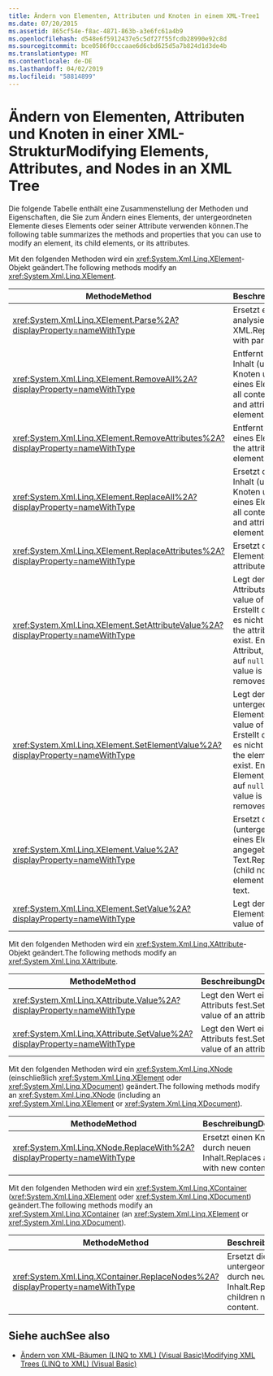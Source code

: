 ```yaml
---
title: Ändern von Elementen, Attributen und Knoten in einem XML-Tree1
ms.date: 07/20/2015
ms.assetid: 865cf54e-f8ac-4871-863b-a3e6fc61a4b9
ms.openlocfilehash: d548e6f5912437e5c5df27f55fcdb28990e92c8d
ms.sourcegitcommit: bce0586f0cccaae6d6cbd625d5a7b824d1d3de4b
ms.translationtype: MT
ms.contentlocale: de-DE
ms.lasthandoff: 04/02/2019
ms.locfileid: "58814899"
---
```

# <a name="modifying-elements-attributes-and-nodes-in-an-xml-tree"></a><span data-ttu-id="2f07f-102">Ändern von Elementen, Attributen und Knoten in einer XML-Struktur</span><span class="sxs-lookup"><span data-stu-id="2f07f-102">Modifying Elements, Attributes, and Nodes in an XML Tree</span></span>
<span data-ttu-id="2f07f-103">Die folgende Tabelle enthält eine Zusammenstellung der Methoden und Eigenschaften, die Sie zum Ändern eines Elements, der untergeordneten Elemente dieses Elements oder seiner Attribute verwenden können.</span><span class="sxs-lookup"><span data-stu-id="2f07f-103">The following table summarizes the methods and properties that you can use to modify an element, its child elements, or its attributes.</span></span>  
  
 <span data-ttu-id="2f07f-104">Mit den folgenden Methoden wird ein <xref:System.Xml.Linq.XElement>-Objekt geändert.</span><span class="sxs-lookup"><span data-stu-id="2f07f-104">The following methods modify an <xref:System.Xml.Linq.XElement>.</span></span>  
  
|<span data-ttu-id="2f07f-105">Methode</span><span class="sxs-lookup"><span data-stu-id="2f07f-105">Method</span></span>|<span data-ttu-id="2f07f-106">Beschreibung</span><span class="sxs-lookup"><span data-stu-id="2f07f-106">Description</span></span>|  
|------------|-----------------|  
|<xref:System.Xml.Linq.XElement.Parse%2A?displayProperty=nameWithType>|<span data-ttu-id="2f07f-107">Ersetzt ein Element durch analysiertes XML.</span><span class="sxs-lookup"><span data-stu-id="2f07f-107">Replaces an element with parsed XML.</span></span>|  
|<xref:System.Xml.Linq.XElement.RemoveAll%2A?displayProperty=nameWithType>|<span data-ttu-id="2f07f-108">Entfernt den gesamten Inhalt (untergeordnete Knoten und Attribute) eines Elements.</span><span class="sxs-lookup"><span data-stu-id="2f07f-108">Removes all content (child nodes and attributes) of an element.</span></span>|  
|<xref:System.Xml.Linq.XElement.RemoveAttributes%2A?displayProperty=nameWithType>|<span data-ttu-id="2f07f-109">Entfernt die Attribute eines Elements.</span><span class="sxs-lookup"><span data-stu-id="2f07f-109">Removes the attributes of an element.</span></span>|  
|<xref:System.Xml.Linq.XElement.ReplaceAll%2A?displayProperty=nameWithType>|<span data-ttu-id="2f07f-110">Ersetzt den gesamten Inhalt (untergeordnete Knoten und Attribute) eines Elements.</span><span class="sxs-lookup"><span data-stu-id="2f07f-110">Replaces all content (child nodes and attributes) of an element.</span></span>|  
|<xref:System.Xml.Linq.XElement.ReplaceAttributes%2A?displayProperty=nameWithType>|<span data-ttu-id="2f07f-111">Ersetzt die Attribute eines Elements.</span><span class="sxs-lookup"><span data-stu-id="2f07f-111">Replaces the attributes of an element.</span></span>|  
|<xref:System.Xml.Linq.XElement.SetAttributeValue%2A?displayProperty=nameWithType>|<span data-ttu-id="2f07f-112">Legt den Wert eines Attributs fest.</span><span class="sxs-lookup"><span data-stu-id="2f07f-112">Sets the value of an attribute.</span></span> <span data-ttu-id="2f07f-113">Erstellt das Attribut, wenn es nicht existiert.</span><span class="sxs-lookup"><span data-stu-id="2f07f-113">Creates the attribute if it doesn't exist.</span></span> <span data-ttu-id="2f07f-114">Entfernt das Attribut, wenn der Wert auf `null` gesetzt ist.</span><span class="sxs-lookup"><span data-stu-id="2f07f-114">If the value is set to `null`, removes the attribute.</span></span>|  
|<xref:System.Xml.Linq.XElement.SetElementValue%2A?displayProperty=nameWithType>|<span data-ttu-id="2f07f-115">Legt den Wert eines untergeordneten Elements fest.</span><span class="sxs-lookup"><span data-stu-id="2f07f-115">Sets the value of a child element.</span></span> <span data-ttu-id="2f07f-116">Erstellt das Element, wenn es nicht existiert.</span><span class="sxs-lookup"><span data-stu-id="2f07f-116">Creates the element if it doesn't exist.</span></span> <span data-ttu-id="2f07f-117">Entfernt das Element, wenn der Wert auf `null` gesetzt ist.</span><span class="sxs-lookup"><span data-stu-id="2f07f-117">If the value is set to `null`, removes the element.</span></span>|  
|<xref:System.Xml.Linq.XElement.Value%2A?displayProperty=nameWithType>|<span data-ttu-id="2f07f-118">Ersetzt den Inhalt (untergeordnete Knoten) eines Elements durch den angegebenen Text.</span><span class="sxs-lookup"><span data-stu-id="2f07f-118">Replaces the content (child nodes) of an element with the specified text.</span></span>|  
|<xref:System.Xml.Linq.XElement.SetValue%2A?displayProperty=nameWithType>|<span data-ttu-id="2f07f-119">Legt den Wert eines Elements fest.</span><span class="sxs-lookup"><span data-stu-id="2f07f-119">Sets the value of an element.</span></span>|  
  
 <span data-ttu-id="2f07f-120">Mit den folgenden Methoden wird ein <xref:System.Xml.Linq.XAttribute>-Objekt geändert.</span><span class="sxs-lookup"><span data-stu-id="2f07f-120">The following methods modify an <xref:System.Xml.Linq.XAttribute>.</span></span>  
  
|<span data-ttu-id="2f07f-121">Methode</span><span class="sxs-lookup"><span data-stu-id="2f07f-121">Method</span></span>|<span data-ttu-id="2f07f-122">Beschreibung</span><span class="sxs-lookup"><span data-stu-id="2f07f-122">Description</span></span>|  
|------------|-----------------|  
|<xref:System.Xml.Linq.XAttribute.Value%2A?displayProperty=nameWithType>|<span data-ttu-id="2f07f-123">Legt den Wert eines Attributs fest.</span><span class="sxs-lookup"><span data-stu-id="2f07f-123">Sets the value of an attribute.</span></span>|  
|<xref:System.Xml.Linq.XAttribute.SetValue%2A?displayProperty=nameWithType>|<span data-ttu-id="2f07f-124">Legt den Wert eines Attributs fest.</span><span class="sxs-lookup"><span data-stu-id="2f07f-124">Sets the value of an attribute.</span></span>|  
  
 <span data-ttu-id="2f07f-125">Mit den folgenden Methoden wird ein <xref:System.Xml.Linq.XNode> (einschließlich <xref:System.Xml.Linq.XElement> oder <xref:System.Xml.Linq.XDocument>) geändert.</span><span class="sxs-lookup"><span data-stu-id="2f07f-125">The following methods modify an <xref:System.Xml.Linq.XNode> (including an <xref:System.Xml.Linq.XElement> or <xref:System.Xml.Linq.XDocument>).</span></span>  
  
|<span data-ttu-id="2f07f-126">Methode</span><span class="sxs-lookup"><span data-stu-id="2f07f-126">Method</span></span>|<span data-ttu-id="2f07f-127">Beschreibung</span><span class="sxs-lookup"><span data-stu-id="2f07f-127">Description</span></span>|  
|------------|-----------------|  
|<xref:System.Xml.Linq.XNode.ReplaceWith%2A?displayProperty=nameWithType>|<span data-ttu-id="2f07f-128">Ersetzt einen Knoten durch neuen Inhalt.</span><span class="sxs-lookup"><span data-stu-id="2f07f-128">Replaces a node with new content.</span></span>|  
  
 <span data-ttu-id="2f07f-129">Mit den folgenden Methoden wird ein <xref:System.Xml.Linq.XContainer> (<xref:System.Xml.Linq.XElement> oder <xref:System.Xml.Linq.XDocument>) geändert.</span><span class="sxs-lookup"><span data-stu-id="2f07f-129">The following methods modify an <xref:System.Xml.Linq.XContainer> (an <xref:System.Xml.Linq.XElement> or <xref:System.Xml.Linq.XDocument>).</span></span>  
  
|<span data-ttu-id="2f07f-130">Methode</span><span class="sxs-lookup"><span data-stu-id="2f07f-130">Method</span></span>|<span data-ttu-id="2f07f-131">Beschreibung</span><span class="sxs-lookup"><span data-stu-id="2f07f-131">Description</span></span>|  
|------------|-----------------|  
|<xref:System.Xml.Linq.XContainer.ReplaceNodes%2A?displayProperty=nameWithType>|<span data-ttu-id="2f07f-132">Ersetzt die untergeordneten Knoten durch neuen Inhalt.</span><span class="sxs-lookup"><span data-stu-id="2f07f-132">Replaces the children nodes with new content.</span></span>|  
  
## <a name="see-also"></a><span data-ttu-id="2f07f-133">Siehe auch</span><span class="sxs-lookup"><span data-stu-id="2f07f-133">See also</span></span>

- [<span data-ttu-id="2f07f-134">Ändern von XML-Bäumen (LINQ to XML) (Visual Basic)</span><span class="sxs-lookup"><span data-stu-id="2f07f-134">Modifying XML Trees (LINQ to XML) (Visual Basic)</span></span>](../../../../visual-basic/programming-guide/concepts/linq/modifying-xml-trees-linq-to-xml.md)
